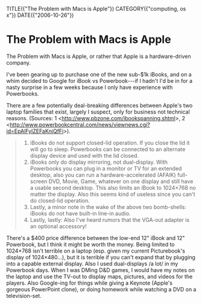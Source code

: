 TITLE({"The Problem with Macs is Apple"})
CATEGORY({"computing, os x"})
DATE({"2006-10-26"})

The Problem with Macs is Apple
==============================

The Problem with Macs is Apple, or rather that Apple is a
hardware-driven company.

I've been gearing up to purchase one of the new sub-\$1k iBooks, and on
a whim decided to Google for iBook vs Powerbook---if I hadn't I'd be in
for a nasty surprise in a few weeks because I only have experience with
Powerbooks.

There are a few potentially deal-breaking differences between Apple's
two laptop families that exist, largely I suspect, only for business not
technical reasons. (Sources: 1
\<<http://www.pbzone.com/ibookspanning.shtml>\>, 2
\<<http://www.powerbookcentral.com/news/viewnews.cgi?id=EpAlFylZEFaKniQfFi>\>).

> 1.  iBooks do not support closed-lid operation. If you close the lid
>     it will go to sleep. Powerbooks can be connected to an alternate
>     display device and used with the lid closed.
> 2.  iBooks only do display mirroring, not dual-display. With
>     Powerbooks you can plug in a monitor or TV for an extended
>     desktop, also you can run a hardware-accelerated (AFAIK)
>     full-screen DVD, Movie, Game, whatever on one display and still
>     have a usable second desktop. This also limits an iBook to
>     1024×768 no matter the display. Also this seems kind of useless
>     since you can't do closed-lid operation.
> 3.  Lastly, a minor note in the wake of the above two bomb-shells:
>     iBooks do not have built-in line-in audio.
> 4.  Lastly, lastly: Also I've heard rumors that the VGA-out adapter is
>     an optional accessory!

There's a \$400 price difference between the low-end 12" iBook and 12"
Powerbook, but I think it might be worth the money. Being limited to
1024×768 isn't terrible on a laptop (esp. given my current Picturebook's
display of 1024×480...), but it is terrible if you can't expand that by
plugging into a capable external display. Also I used dual-displays /a
lot/ in my Powerbook days. When I was DMing D&D games, I would have my
notes on the laptop and use the TV-out to display maps, pictures, and
videos for the players. Also Google-ing for things while giving a
Keynote (Apple's gorgeous PowerPoint clone), or doing homework while
watching a DVD on a television-set.
